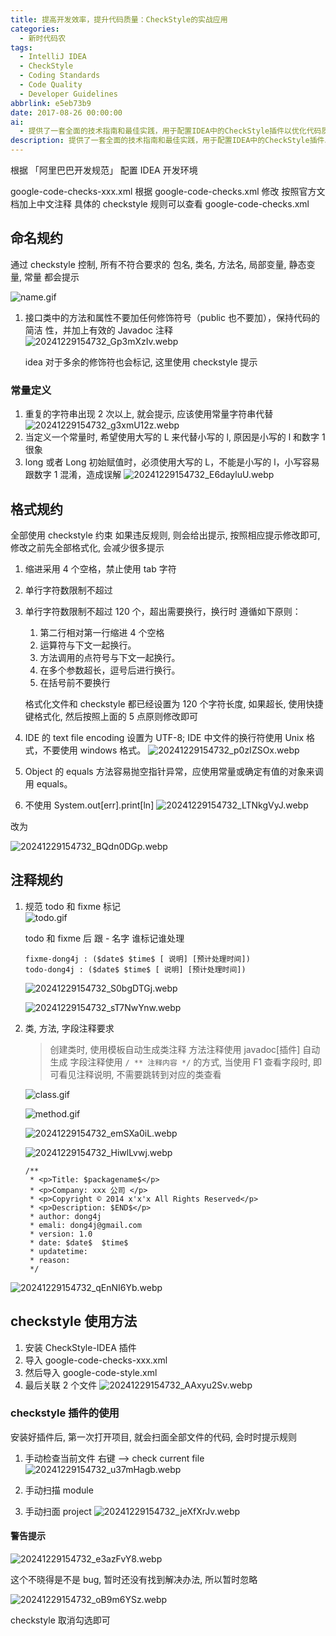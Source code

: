 ```yaml
---
title: 提高开发效率，提升代码质量：CheckStyle的实战应用
categories:
  - 新时代码农
tags:
  - IntelliJ IDEA
  - CheckStyle
  - Coding Standards
  - Code Quality
  - Developer Guidelines
abbrlink: e5eb73b9
date: 2017-08-26 00:00:00
ai:
  - 提供了一套全面的技术指南和最佳实践，用于配置IDEA中的CheckStyle插件以优化代码质量。主要内容包括安装插件、导入特定检查规则文件（如google-code-checks-xxx.xml）、设置编码风格文件（如google-code-style.xml）以及如何关联这些规则以进行实时代码审核和自动提示改进。指南还详细介绍了使用方法，从手动检查单个文件到整个模块或项目，涵盖了创建类注释、方法注释、字段注释及应用Todo/Fixme标记的指导，并提供了检查style时的警告处理策略。
description: 提供了一套全面的技术指南和最佳实践，用于配置IDEA中的CheckStyle插件以优化代码质量。主要内容包括安装插件、导入特定检查规则文件（如google-code-checks-xxx.xml）、设置编码风格文件（如google-code-style.xml）以及如何关联这些规则以进行实时代码审核和自动提示改进。指南还详细介绍了使用方法，从手动检查单个文件到整个模块或项目，涵盖了创建类注释、方法注释、字段注释及应用Todo/Fixme标记的指导，并提供了检查style时的警告处理策略。
---
```


根据 「阿里巴巴开发规范」 配置 IDEA 开发环境

google-code-checks-xxx.xml
根据 google-code-checks.xml 修改
按照官方文档加上中文注释
具体的 checkstyle 规则可以查看 google-code-checks.xml

## 命名规约

通过 checkstyle 控制, 所有不符合要求的 包名, 类名, 方法名, 局部变量, 静态变量, 常量 都会提示

![name.gif](name.gif)

1. 接口类中的方法和属性不要加任何修饰符号（public 也不要加），保持代码的简洁 性，并加上有效的 Javadoc 注释
   ![20241229154732_Gp3mXzIv.webp](20241229154732_Gp3mXzIv.webp)

   idea 对于多余的修饰符也会标记, 这里使用 checkstyle 提示

### 常量定义

1. 重复的字符串出现 2 次以上, 就会提示, 应该使用常量字符串代替
   ![20241229154732_g3xmU12z.webp](20241229154732_g3xmU12z.webp)
2. 当定义一个常量时, 希望使用大写的 L 来代替小写的 l, 原因是小写的 l 和数字 1 很象
3. long 或者 Long 初始赋值时，必须使用大写的 L，不能是小写的 l，小写容易跟数字 1 混淆，造成误解
   ![20241229154732_E6dayluU.webp](20241229154732_E6dayluU.webp)

## 格式规约

全部使用 checkstyle 约束
如果违反规则, 则会给出提示, 按照相应提示修改即可, 修改之前先全部格式化, 会减少很多提示

1. 缩进采用 4 个空格，禁止使用 tab 字符
2. 单行字符数限制不超过
3. 单行字符数限制不超过 120 个，超出需要换行，换行时
   遵循如下原则：

   1. 第二行相对第一行缩进 4 个空格
   2. 运算符与下文一起换行。
   3. 方法调用的点符号与下文一起换行。
   4. 在多个参数超长，逗号后进行换行。
   5. 在括号前不要换行

   格式化文件和 checkstyle 都已经设置为 120 个字符长度, 如果超长, 使用快捷键格式化, 然后按照上面的 5 点原则修改即可

4. IDE 的 text file encoding 设置为 UTF-8; IDE 中文件的换行符使用 Unix 格式，不要使用 windows 格式。
   ![20241229154732_p0zIZSOx.webp](20241229154732_p0zIZSOx.webp)
5. Object 的 equals 方法容易抛空指针异常，应使用常量或确定有值的对象来调用 equals。
6. 不使用 System.out[err].print[ln]
   ![20241229154732_LTNkgVyJ.webp](20241229154732_LTNkgVyJ.webp)

改为

![20241229154732_BQdn0DGp.webp](20241229154732_BQdn0DGp.webp)

## 注释规约

1. 规范 todo 和 fixme 标记  
   ![todo.gif](todo.gif)

   todo 和 fixme 后 跟 - 名字 谁标记谁处理

   ```
   fixme-dong4j : ($date$ $time$ [ 说明] [预计处理时间])
   todo-dong4j : ($date$ $time$ [ 说明] [预计处理时间])
   ```

   ![20241229154732_S0bgDTGj.webp](20241229154732_S0bgDTGj.webp)

   ![20241229154732_sT7NwYnw.webp](20241229154732_sT7NwYnw.webp)

2. 类, 方法, 字段注释要求

   > 创建类时, 使用模板自动生成类注释
   > 方法注释使用 javadoc[插件] 自动生成
   > 字段注释使用 `/ ** 注释内容 */` 的方式, 当使用 F1 查看字段时, 即可看见注释说明, 不需要跳转到对应的类查看

   ![class.gif](class.gif)

   ![method.gif](method.gif)

   ![20241229154732_emSXa0iL.webp](20241229154732_emSXa0iL.webp)

   ![20241229154732_HiwlLvwj.webp](20241229154732_HiwlLvwj.webp)

   ```
   /**
    * <p>Title: $packagename$</p>
    * <p>Company: xxx 公司 </p>
    * <p>Copyright © 2014 x'x'x All Rights Reserved</p>
    * <p>Description: $END$</p>
    * author: dong4j
    * emali: dong4j@gmail.com
    * version: 1.0
    * date: $date$  $time$
    * updatetime:
    * reason:
    */
   ```

![20241229154732_qEnNI6Yb.webp](20241229154732_qEnNI6Yb.webp)

## checkstyle 使用方法

1. 安装 CheckStyle-IDEA 插件
2. 导入 google-code-checks-xxx.xml
3. 然后导入 google-code-style.xml
4. 最后关联 2 个文件
   ![20241229154732_AAxyu2Sv.webp](20241229154732_AAxyu2Sv.webp)

### checkstyle 插件的使用

安装好插件后, 第一次打开项目, 就会扫面全部文件的代码, 会时时提示规则

1. 手动检查当前文件 右键 --> check current file
   ![20241229154732_u37mHagb.webp](20241229154732_u37mHagb.webp)

2. 手动扫描 module
3. 手动扫面 project
   ![20241229154732_jeXfXrJv.webp](20241229154732_jeXfXrJv.webp)

#### 警告提示

![20241229154732_e3azFvY8.webp](20241229154732_e3azFvY8.webp)

这个不晓得是不是 bug, 暂时还没有找到解决办法, 所以暂时忽略

![20241229154732_oB9m6YSz.webp](20241229154732_oB9m6YSz.webp)

checkstyle 取消勾选即可
